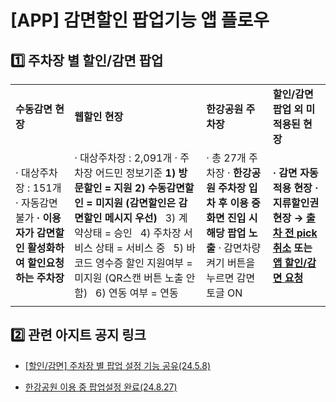 # [APP] 감면할인 팝업기능 앱 플로우

**1️⃣ 주차장 별 할인/감면 팝업**
----------------------

|  |  |  |  |
| --- | --- | --- | --- |
| **수동감면 현장** | **웹할인 현장** | **한강공원 주차장** | **할인/감면 팝업 외 미적용된 현장** |
| · 대상주차장 : 151개 · 자동감면 불가  **· 이용자가 감면할인 활성화하여 할인요청하는 주차장** | · 대상주차장 : 2,091개 · 주차장 어드민 정보기준 **1) 방문할인 = 지원** **2) 수동감면할인 = 미지원 (감면할인은 감면할인 메시지 우선)**   3) 계약상태 = 승인    4) 주차장 서비스 상태 = 서비스 중   5) 바코드 영수증 할인 지원여부 = 미지원 (QR스캔 버튼 노출 안함)    6) 연동 여부 = 연동 | · 총 27개 주차장  · **한강공원 주차장 입차 후 이용 중 화면 진입 시 해당 팝업 노출**  · 감면차량 켜기 버튼을 누르면 감면 토글 ON | **· 감면 자동적용 현장**  **· 지류할인권 현장 → [출차 전 pick 취소](https://kakaomobilitysupport.zendesk.com/knowledge/editor/01J05RD19E5J9G2Y8CT8WMYBX2/ko?brand_id=27209320400153) 또는 [앱 할인/감면 요청](https://kakaomobilitysupport.zendesk.com/hc/ko/articles/33642182142745)** |
|  |  |  |  |

**2️⃣ 관련 아지트 공지 링크**
--------------------

- [[할인/감면] 주차장 별 팝업 설정 기능 공유(24.5.8)](https://ext.agit.in/g/300017093/wall/402237652)

- [한강공원 이용 중 팝업설정 완료(24.8.27)](https://ext.agit.in/g/300017093/wall/402237652#comment_panel_409802331)